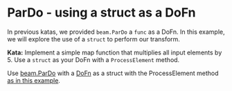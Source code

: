 <!--
    Licensed to the Apache Software Foundation (ASF) under one
    or more contributor license agreements.  See the NOTICE file
    distributed with this work for additional information
    regarding copyright ownership.  The ASF licenses this file
    to you under the Apache License, Version 2.0 (the
    "License"); you may not use this file except in compliance
    with the License.  You may obtain a copy of the License at

      http://www.apache.org/licenses/LICENSE-2.0

    Unless required by applicable law or agreed to in writing,
    software distributed under the License is distributed on an
    "AS IS" BASIS, WITHOUT WARRANTIES OR CONDITIONS OF ANY
    KIND, either express or implied.  See the License for the
    specific language governing permissions and limitations
    under the License.
-->
# ParDo - using a struct as a DoFn

In previous katas, we provided `beam.ParDo` a `func` as a DoFn.  In this example, we will explore
the use of a `struct` to perform our transform.

**Kata:** Implement a simple map function that multiplies all input elements by 5.  Use a `struct` as your DoFn with
a `ProcessElement` method.

<div class="hint">
  Use <a href="https://godoc.org/github.com/apache/beam/sdks/go/pkg/beam#ParDo">
  beam.ParDo</a>
  with a <a href="https://godoc.org/github.com/apache/beam/sdks/go/pkg/beam#hdr-DoFns">
  DoFn</a> as a struct with the ProcessElement method 
  <a href="https://github.com/apache/beam/blob/master/sdks/go/examples/contains/contains.go#L66">
  as in this example</a>.
</div>
